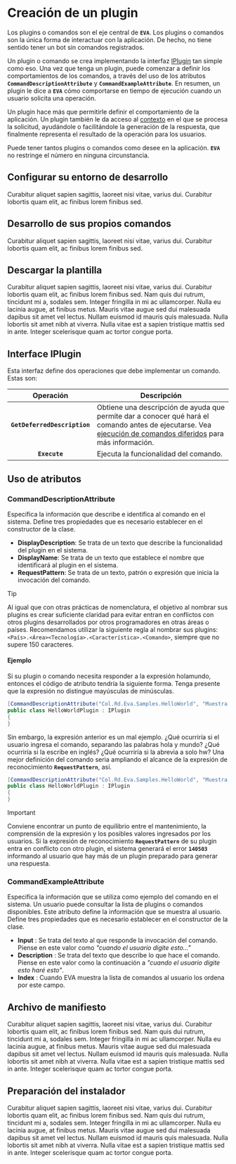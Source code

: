 # Creación de un plugin

Los plugins o comandos son el eje central de **`EVA`**. Los plugins o comandos son la única forma de interactuar con la aplicación. De hecho, no tiene sentido tener un bot sin comandos registrados.

Un plugin o comando se crea implementando la interfaz [IPlugin](#interface-iplugin) tan simple como eso. Una vez que tenga un plugin, puede comenzar a definir los comportamientos de los comandos, a través del uso de los atributos **`CommandDescriptionAttribute`** y **`CommandExampleAttribute`**. En resumen, un plugin le dice a **`EVA`** cómo comportarse en tiempo de ejecución cuando un usuario solicita una operación.

Un plugin hace más que permitirle definir el comportamiento de la aplicación. Un plugin también le da acceso al [contexto](context-plugin.md) en el que se procesa la solicitud, ayudándole o facilitándole la generación de la respuesta, que finalmente representa el resultado de la operación para los usuarios.

Puede tener tantos plugins o comandos como desee en la aplicación. **`EVA`** no restringe el número en ninguna circunstancia.

## Configurar su entorno de desarrollo

Curabitur aliquet sapien sagittis, laoreet nisi vitae, varius dui. Curabitur lobortis quam elit, ac finibus lorem finibus sed.

## Desarrollo de sus propios comandos

Curabitur aliquet sapien sagittis, laoreet nisi vitae, varius dui. Curabitur lobortis quam elit, ac finibus lorem finibus sed.

## Descargar la plantilla

Curabitur aliquet sapien sagittis, laoreet nisi vitae, varius dui. Curabitur lobortis quam elit, ac finibus lorem finibus sed. Nam quis dui rutrum, tincidunt mi a, sodales sem. Integer fringilla in mi ac ullamcorper. Nulla eu lacinia augue, at finibus metus. Mauris vitae augue sed dui malesuada dapibus sit amet vel lectus. Nullam euismod id mauris quis malesuada. Nulla lobortis sit amet nibh at viverra. Nulla vitae est a sapien tristique mattis sed in ante. Integer scelerisque quam ac tortor congue porta.

## Interface IPlugin

Esta interfaz define dos operaciones que debe implementar un comando. Estas son:

| Operación   |  Descripción |
|:---:|----|
| **`GetDeferredDescription`**  | Obtiene una descripción de ayuda que permite dar a conocer qué hará el comando antes de ejecutarse. Vea [ejecución de comandos diferidos](../api/introducing-plugins.md#comandos-diferidos) para más información.  |
| **`Execute`**  | Ejecuta la funcionalidad del comando. |

## Uso de atributos

### CommandDescriptionAttribute

Especifica la información que describe e identifica al comando en el sistema. Define tres propiedades que es necesario establecer en el constructor de la clase.

- **DisplayDescription**: Se trata de un texto que describe la funcionalidad del plugin en el sistema.
- **DisplayName**: Se trata de un texto que establece el nombre que identificará al plugin en el sistema.
- **RequestPattern**: Se trata de un texto, patrón o expresión que inicia la invocación del comando.

> [!TIP]
> Al igual que con otras prácticas de nomenclatura, el objetivo al nombrar sus plugins es crear suficiente claridad para evitar entran en conflictos con otros plugins desarrollados por otros programadores en otras áreas o países. Recomendamos  utilizar la siguiente regla al nombrar sus plugins: `<País>.<Área><Tecnología>.<Característica>.<Comando>`, siempre que no supere 150 caracteres.

#### Ejemplo

Si su plugin o comando necesita responder a la expresión holamundo, entonces el código de atributo tendría la siguiente forma. Tenga presente que la expresión no distingue mayúsculas de minúsculas.

```c#
[CommandDescriptionAttribute("Col.Rd.Eva.Samples.HelloWorld", "Muestra un mensaje de bienvenida", "holamundo")]
public class HelloWorldPlugin : IPlugin
{
}
```

Sin embargo, la expresión anterior es un mal ejemplo. ¿Qué ocurriría si el usuario ingresa el comando, separando las palabras hola y mundo? ¿Qué ocurriría si la escribe en inglés? ¿Qué ocurriría si la abrevia a solo hw? Una mejor definición del comando seria ampliando el alcance de la expresión de reconocimiento **`RequestPattern`**, así.

```c#
[CommandDescriptionAttribute("Col.Rd.Eva.Samples.HelloWorld", "Muestra un mensaje de bienvenida", "holamundo|hola\s+mundo|hw|helloworld|hello\s+world")]
public class HelloWorldPlugin : IPlugin
{
}
```

> [!IMPORTANT]
> Conviene encontrar un punto de equilibrio entre el mantenimiento, la comprensión de la expresión y los posibles valores ingresados por los usuarios. Si la expresión de reconocimiento **`RequestPattern`** de su plugin entra en conflicto con otro plugin, el sistema generará el error **`140503`** informando al usuario que hay más de un plugin preparado para generar una respuesta.

### CommandExampleAttribute

Especifica la información que se utiliza como ejemplo del comando en el sistema. Un usuario puede consultar la lista de plugins o comandos disponibles. Este atributo define la información que se muestra al usuario. Define tres propiedades que es necesario establecer en el constructor de la clase.

- **Input** : Se trata del texto al que responde la invocación del comando.  Piense en este valor como _"cuando el usuario digite esto…"_
- **Description** : Se trata del texto que describe lo que hace el comando.  Piense en este valor como la continuación a _"cuando el usuario digite esto haré esto"_.
- **Index** : Cuando EVA muestra la lista de comandos al usuario los ordena por este campo.

## Archivo de manifiesto

Curabitur aliquet sapien sagittis, laoreet nisi vitae, varius dui. Curabitur lobortis quam elit, ac finibus lorem finibus sed. Nam quis dui rutrum, tincidunt mi a, sodales sem. Integer fringilla in mi ac ullamcorper. Nulla eu lacinia augue, at finibus metus. Mauris vitae augue sed dui malesuada dapibus sit amet vel lectus. Nullam euismod id mauris quis malesuada. Nulla lobortis sit amet nibh at viverra. Nulla vitae est a sapien tristique mattis sed in ante. Integer scelerisque quam ac tortor congue porta.

## Preparación del instalador

Curabitur aliquet sapien sagittis, laoreet nisi vitae, varius dui. Curabitur lobortis quam elit, ac finibus lorem finibus sed. Nam quis dui rutrum, tincidunt mi a, sodales sem. Integer fringilla in mi ac ullamcorper. Nulla eu lacinia augue, at finibus metus. Mauris vitae augue sed dui malesuada dapibus sit amet vel lectus. Nullam euismod id mauris quis malesuada. Nulla lobortis sit amet nibh at viverra. Nulla vitae est a sapien tristique mattis sed in ante. Integer scelerisque quam ac tortor congue porta.